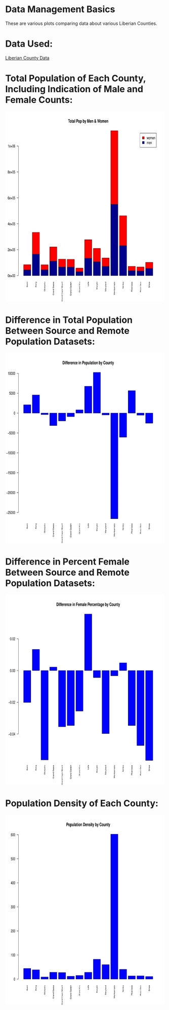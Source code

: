 # Data Management Basics
These are various plots comparing data about various Liberian Counties.

# Data Used:
[Liberian County Data](data_lab_1.txt)

# Total Population of Each County, Including Indication of Male and Female Counts:
<img src="Stacked_Men_Women-1.png" width="600" height="600" />

# Difference in Total Population Between Source and Remote Population Datasets:
<img src="Population_Difference-1.png" width="600" height="600" />

# Difference in Percent Female Between Source and Remote Population Datasets:
<img src="Per_Female_Difference-1.png" width="600" height="600" />

# Population Density of Each County:
<img src="Density_Counties-1.png" width="600" height="600" />
